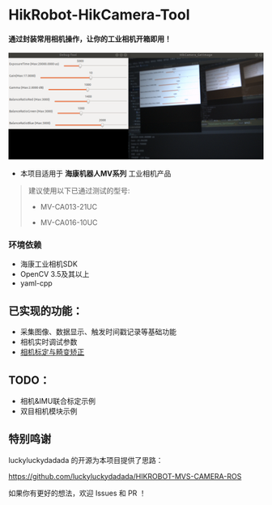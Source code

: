 # HikRobot-HikCamera-Tool

#### 通过封装常用相机操作，让你的工业相机开箱即用！
![可视化示例](doc/resource/display.png)
* 本项目适用于 **海康机器人MV系列** 工业相机产品
> 建议使用以下已通过测试的型号:
>
> * MV-CA013-21UC
> 
> * MV-CA016-10UC

### 环境依赖
* 海康工业相机SDK
* OpenCV 3.5及其以上
* yaml-cpp

## 已实现的功能：
* 采集图像、数据显示、触发时间戳记录等基础功能
* 相机实时调试参数
* [相机标定与畸变矫正](camera/hikvision/tool/src/calibration/相机标定模块使用说明.md)


## TODO：
* 相机&IMU联合标定示例
* 双目相机模块示例

## 特别鸣谢
luckyluckydadada 的开源为本项目提供了思路：

https://github.com/luckyluckydadada/HIKROBOT-MVS-CAMERA-ROS

如果你有更好的想法，欢迎 Issues 和 PR ！
